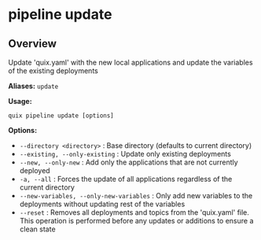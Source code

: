 # pipeline update

## Overview

Update 'quix.yaml' with the new local applications and update the variables of the existing deployments

**Aliases:** `update`

**Usage:**

```
quix pipeline update [options]
```

**Options:**

- `--directory <directory>` : Base directory (defaults to current directory)
- `--existing, --only-existing` : Update only existing deployments
- `--new, --only-new` : Add only the applications that are not currently deployed
- `-a, --all` : Forces the update of all applications regardless of the current directory
- `--new-variables, --only-new-variables` : Only add new variables to the deployments without updating rest of the variables
- `--reset` : Removes all deployments and topics from the 'quix.yaml' file. This operation is performed before any updates or additions to ensure a clean state


